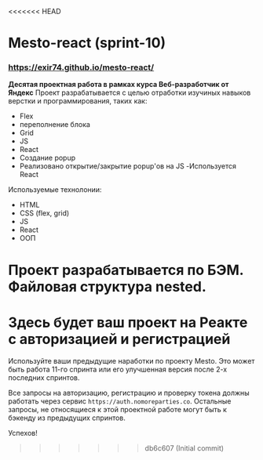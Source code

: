 <<<<<<< HEAD
# Mesto-react (sprint-10)
### https://exir74.github.io/mesto-react/

[//]: # (# https://exir74.github.io/mesto-react/)
**Десятая проектная работа в рамках курса Веб-разработчик от Яндекс**
Проект разрабатывается с целью отработки изучиных навыков верстки и программирования, таких как:

- Flex
- переполнение блока
- Grid
- JS
- React
- Создание popup
- Реализовано открытие/закрытие popup'ов на JS
-Используется React


Используемые технолонии:

- HTML
- CSS (flex, grid)
- JS
- React
- ООП

Проект разрабатывается по БЭМ.
Файловая структура nested.
=======
# Здесь будет ваш проект на Реакте с авторизацией и регистрацией

Используйте ваши предыдущие наработки по проекту Mesto. Это может быть работа 11-го спринта или его улучшенная версия после 2-х последних спринтов. 

Все запросы на авторизацию, регистрацию и проверку токена должны работать через сервис `https://auth.nomoreparties.co`. Остальные запросы, не относящиеся к этой проектной работе могут быть к бэкенду из предыдущих спринтов.

Успехов!
>>>>>>> db6c607 (Initial commit)

